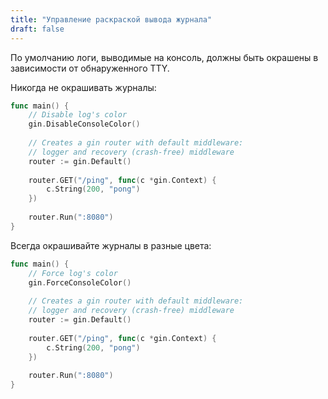 ```yaml
---
title: "Управление раскраской вывода журнала"
draft: false
---
```


По умолчанию логи, выводимые на консоль, должны быть окрашены в зависимости от обнаруженного TTY.

Никогда не окрашивать журналы: 

```go
func main() {
    // Disable log's color
    gin.DisableConsoleColor()
    
    // Creates a gin router with default middleware:
    // logger and recovery (crash-free) middleware
    router := gin.Default()
    
    router.GET("/ping", func(c *gin.Context) {
        c.String(200, "pong")
    })
    
    router.Run(":8080")
}
```

Всегда окрашивайте журналы в разные цвета:

```go
func main() {
    // Force log's color
    gin.ForceConsoleColor()
    
    // Creates a gin router with default middleware:
    // logger and recovery (crash-free) middleware
    router := gin.Default()
    
    router.GET("/ping", func(c *gin.Context) {
        c.String(200, "pong")
    })
    
    router.Run(":8080")
}
```
